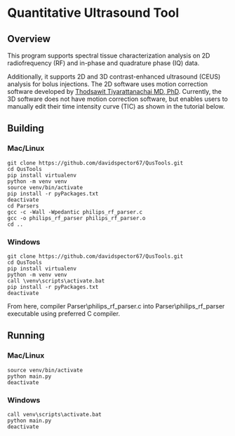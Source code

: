 # Quantitative Ultrasound Tool

## Overview

This program supports spectral tissue characterization analysis on 2D radiofrequency (RF) and in-phase and quadrature phase (IQ) data.

Additionally, it supports 2D and 3D contrast-enhanced ultrasound (CEUS) analysis for bolus injections. The 2D software uses motion correction software developed by [Thodsawit Tiyarattanachai MD, PhD](https://pubmed.ncbi.nlm.nih.gov/35970658/). Currently, the 3D software does not have motion correction software, but enables users to manually edit their time intensity curve (TIC) as shown in the tutorial below.

## Building

### Mac/Linux

```shell
git clone https://github.com/davidspector67/QusTools.git
cd QusTools
pip install virtualenv
python -m venv venv
source venv/bin/activate
pip install -r pyPackages.txt
deactivate
cd Parsers
gcc -c -Wall -Wpedantic philips_rf_parser.c
gcc -o philips_rf_parser philips_rf_parser.o
cd ..
```

### Windows

```shell
git clone https://github.com/davidspector67/QusTools.git
cd QusTools
pip install virtualenv
python -m venv venv
call \venv\scripts\activate.bat
pip install -r pyPackages.txt
deactivate
```

From here, compiler Parser\philips_rf_parser.c into Parser\philips_rf_parser executable using preferred C compiler.

## Running

### Mac/Linux

```shell
source venv/bin/activate
python main.py
deactivate
```

### Windows

```shell
call venv\scripts\activate.bat
python main.py
deactivate
```
